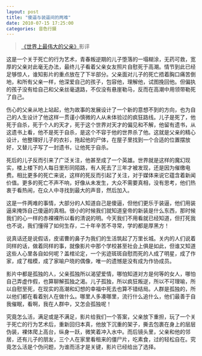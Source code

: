 ```yaml
---
layout: post
title: "傻逼与装逼间的两难"
date: 2010-07-15 17:25:00
categories: 音色行摄 
---
```



> [《世界上最伟大的父亲》](http://movie.douban.com/subject/3160978/)影评

这是一个关于死亡的行为艺术，青春叛逆期的儿子堕落的一塌糊涂，无药可救，宽厚的父亲对此毫无办法，最终儿子看着父亲女友照片自慰死于高潮。情节到此已经足够惊人，谁知影片的重点放在了下半部分。父亲面对儿子的死亡捂着胸口痛苦倒地，和所有父亲一样，他深爱自己的孩子，包容他，理解他，试图挽回他。但偏执的孩子没有给自己和父亲丝毫退路，不仅没有悬崖勒马，反而在高潮中用领带勒死了自己。

伤心的父亲从地上站起，他为故事的发展设计了一个新的意想不到的方向，也为自己的人生设计了他这样一贯谨小慎微的人从未体验过的疯狂路线。儿子是死了，他死于自杀，死于个人的天才，死于这个世界对天才的偏见和不解，他留有遗书，从这遗书上看，他不是死于自杀，是这个不容于他的世界杀了他。这就是父亲的精心设计，他整理好儿子的衣衫，拖起他的尸体，在屋子里找到一个合适的位置摆放好，又替儿子写了一封遗书，让他死于自杀。

死后的儿子反而引来了广泛关注，他甚至成了一个英雄。世界就是这样的魔幻现实，楼上楼下的人每日里形同陌路，有人死去了三年才被发现，还是因为催缴电费。相比更多的死亡来说，这样的死反而引起了关注，对于媒体来说它蕴含着新闻价值。更多的死亡不声不响，好像从未发生，大众不需要真相，没有思考，他们热衷于看热闹，在众人中寻找到最大的声音，然后加入。

这是一件两难的事情，大部分的人知道自己是傻逼，但他们更乐于装逼，他们用装逼来掩饰自己傻逼的真相。很小的时候我们就知道皇帝的新装是什么东西，那时候我们的心一样的赤裸裸所以看的清说的明。今天我们不用看就已经知道，但打死我也不说，我们懂得了如何生存，二十年辛苦不寻常，学的都是厚黑方！

说真话还是说假话，皮诺曹的鼻子为我们的生活筑起了万里长城。关内的人们说着同样的话，做着同样的事，就像影片中那个学校甚至社会上俱是如此，但谁又知道这些人心里各自如何呢？盖棺论定，一个劣迹斑斑自慰而死的人成了明星，成了作家，成了楷模，成了家喻户晓的偶像，唯一的遗憾是没有成为作协成员。

影片中都是孤独的人，父亲孤独所以渴望爱情，哪怕知道对方是何等的女人，哪怕自己弄虚作假，也算聊解孤独之渴。儿子孤独，所以疯狂叛逆，所以不可理喻，所以自慰至死，在现实的高潮和幻想的幸福中死去也算不错结局。人群是孤独的，所以他们都在看着别人在做什么。哪里人多凑哪里，流行什么追什么，他们最善于自我催眠，看啊，我在人群中，又怎会孤独呢！

究竟怎么活，满足或是不满足，影片给我们一个答案，父亲放下重担，玩了一个关于死亡的行为艺术后，重新回归本真，他放下沉重的架子，撕去包裹在身上的层层伪装，裸体爬上高台，纵身一跃，微笑着冲入水中。而后镜头里，父亲和他的邻居，还有儿子的朋友，三个人在家里看租来的僵尸片，吃素食，过的轻松自在。究竟怎么活是个伪问题，为谁而活才是关键，影片已经给出了选择。